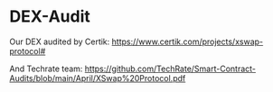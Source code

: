 # DEX-Audit

Our DEX audited by Certik: https://www.certik.com/projects/xswap-protocol#

And Techrate team: https://github.com/TechRate/Smart-Contract-Audits/blob/main/April/XSwap%20Protocol.pdf
